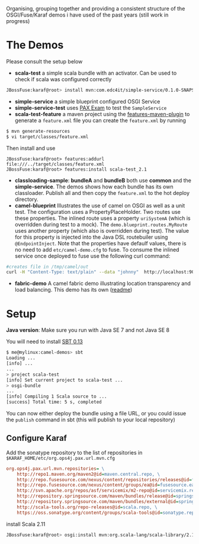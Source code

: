 Organising, grouping together and providing a consistent structure of the OSGI/Fuse/Karaf demos i have used of the past years (still work in progress) 

# The Demos

Please consult the setup below

- **scala-test** a simple scala bundle with an activator. Can be used to check if scala was configured correctly
```bash
JBossFuse:karaf@root> install mvn:com.edc4it/simple-service/0.1.0-SNAPSHOT
```
- **simple-service** a simple blueprint configured OSGI Service
- **simple-service-test** uses [PAX Exam](https://ops4j1.jira.com/wiki/display/PAXEXAM3/Documentation) to test the `SampleService` 
- **scala-test-feature** a maven project using the [features-maven-plugin](http://karaf.apache.org/manual/latest-2.3.x/developers-guide/features-maven-plugin-generate.html) to generate a `feature.xml` file
you can create the `feature.xml` by running

```bash
$ mvn generate-resources
$ vi target/classes/feature.xml
```

Then install and use

```shell
JBossFuse:karaf@root> features:addurl file:///../target/classes/feature.xml
JBossFuse:karaf@root> features:install scala-test_2.1
```

- **classloading-sample**:  **bundleA** and **bundleB** both use **common** and the **simple-service**. The demos shows how each bundle has its 
own classloader. Publish all and then copy the `feature.xml` to the hot deploy directory.
- **camel-blueprint** Illustrates the use of camel on OSGI as well as a unit test. The configuration uses a PropertyPlaceHolder. Two routes use these properties. 
The inlined route uses a property `uriSystemA` (which is overridden during test to a mock). The `demo.blueprint.routes.MyRoute` uses another property (which also is overridden during test). 
The value for this property is injected into the Java DSL routebuiler using `@EndpointInject`. Note that the properties have defaulf values, there is no need to add `etc/camel-demo.cfg` to fuse. 
To consume the inlined service once deployed to fuse use the following curl command:
```bash
#creates file in /tmp/camel/out
curl -H "Content-Type: text/plain" --data "johnny"  http://localhost:9090/service
```

- **fabric-demo** A camel fabric demo illustrating location transparency and load balancing. This demo has its own  ([readme](fabric-demo/README.md))

# Setup 

**Java version**: Make sure you run with Java SE 7 and not Java SE 8

You will need to install  [SBT 0.13](http://www.scala-sbt.org/release/docs/Getting-Started/Setup.html)

```bash
$ me@mylinux:camel-demos> sbt
Loading ...
[info] ...
...
> project scala-test
[info] Set current project to scala-test ...
> osgi-bundle
...
[info] Compiling 1 Scala source to ...
[success] Total time: 5 s, completed
```

You can now either deploy the bundle using a file URL, or you could issue the `publish` command in sbt (this will 
publish to your local repository)


## Configure Karaf

Add the sonatype repository to the list of repositories in `$KARAF_HOME/etc/org.ops4j.pax.url.mvn.cfg`

```ini
org.ops4j.pax.url.mvn.repositories= \
    http://repo1.maven.org/maven2@id=maven.central.repo, \
    http://repo.fusesource.com/nexus/content/repositories/releases@id=fusesource.release.repo, \
    http://repo.fusesource.com/nexus/content/groups/ea@id=fusesource.ea.repo, \
    http://svn.apache.org/repos/asf/servicemix/m2-repo@id=servicemix.repo, \
    http://repository.springsource.com/maven/bundles/release@id=springsource.release.repo, \
    http://repository.springsource.com/maven/bundles/external@id=springsource.external.repo, \
    http://scala-tools.org/repo-releases@id=scala.repo, \
    https://oss.sonatype.org/content/groups/scala-tools@id=sonatype.repo
```

install Scala 2.11

```bash
JBossFuse:karaf@root> osgi:install mvn:org.scala-lang/scala-library/2.11.0
```

